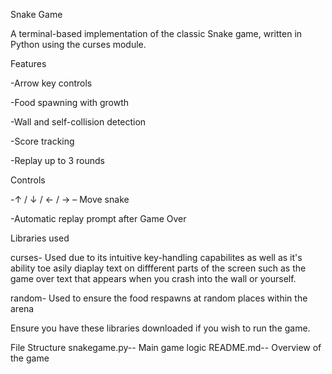 Snake Game

A terminal-based implementation of the classic Snake game, written in Python using the curses module. 

Features

-Arrow key controls

-Food spawning with growth

-Wall and self-collision detection

-Score tracking

-Replay up to 3 rounds

Controls

-↑ / ↓ / ← / → – Move snake

-Automatic replay prompt after Game Over

Libraries used

curses- Used due to its intuitive key-handling capabilites as well as it's ability toe asily diaplay text on diffferent parts of the screen such as the game over text that appears when you crash into the wall or yourself.

random- Used to ensure the food respawns at random places within the arena

Ensure you have these libraries downloaded if you wish to run the game.

File Structure
snakegame.py-- Main game logic
README.md-- Overview of the game


